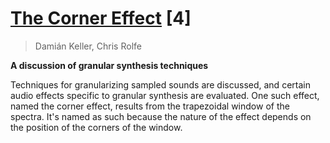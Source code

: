 # [The Corner Effect](https://www.researchgate.net/profile/Damian_Keller2/publication/228754615_The_corner_effect/links/53f3331c0cf2da879744587f.pdf) [4]

> Damián Keller, Chris Rolfe

**A discussion of granular synthesis techniques**

Techniques for granularizing sampled sounds are discussed, and certain audio effects specific to granular synthesis are evaluated. One such effect, named the corner effect, results from the trapezoidal window of the spectra. It's named as such because the nature of the effect depends on the position of the corners of the window.
